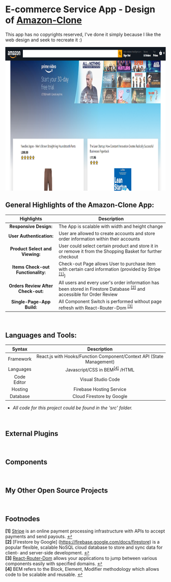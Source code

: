 

# E-commerce Service App - Design of [Amazon-Clone](https://clone-27d1c.web.app/)
 This app has no copyrights reserved, I've done it simply because I like the web design and seek to recreate it :)

<img src="Amazon-Profile.png" height = "450px" width="1200px" />

</br>

## General Highlights of the Amazon-Clone App:
    
   |    Highlights                      |                         Description                                                                               |
   |:----------------------------------:| ------------------------------------------------------------------------------------------------------------------|  
   | **Responsive Design:**             | The App is scalable with width and height change                                                                  |
   | **User Authentication:**           | User are allowed to create accounts and store order information within their accounts                             |
   | **Product Select and Viewing:**    | User could select certain product and store it in or remove it from the Shopping Basket for further checkout      |
   | **Items Check-out Functionality:** | Check-out Page allows User to purchase item with certain card information (provided by Stripe <sup id="footnode_1">[[1]](#fn_1)</sup>)                    |
   | **Orders Review After Check-out:** | All users and every user's order information has been stored in Firestore Database <sup id="footnode_2">[[2]](#fn_2)</sup> and accessible for Order Review|
   | **Single-Page-App Build:**         | All Component Switch is performed without page refresh with React-Router-Dom <sup id="footnode_3">[[3]](#fn_3)</sup>           |   
</br>



## Languages and Tools:

   |    Syntax   |                         Description                                       |
   | :---------: | :-----------------------------------------------------------------------: |  
   | Framework   | React.js with Hooks/Function Component/Context API (State Management)     |
   | Languages   | Javascript/CSS in BEM<sup id="footnode_4">[[4]](#fn_4)</sup> /HTML        |
   | Code Editor | Visual Studio Code                                                        |
   | Hosting     | Firebase Hosting Service                                                  |
   | Database    | Cloud Firestore by Google                                                 |

- *All code for this project could be found in the 'src' folder.*

</br>




## External Plugins 
</br>



## Components
</br>



## My Other Open Source Projects
</br>



## Footnodes

<b id="fn_1">[1]</b> [Stripe](https://stripe.com/) is an online payment processing infrastructure with APIs to accept payments and send payouts. [↩](#footnode_1) </br>
<b id="fn_2">[2]</b> [Firestore by Google] (https://firebase.google.com/docs/firestore) is a popular flexible, scalable NoSQL cloud database to store and sync data for client- and server-side development. [↩](#footnode_2) </br>
<b id="fn_3">[3]</b> [React-Router-Dom](https://reactrouter.com/web/guides/quick-start) allows your applications to jump between various components easily with specified domains. [↩](#footnode_3) </br>
<b id="fn_4">[4]</b> BEM refers to the Block, Element, Modifier methodology which allows code to be scalable and reusable. [↩](#footnode_4) </br>




